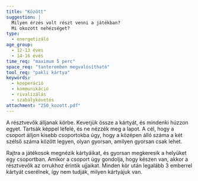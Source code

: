 ```yaml
---
title: "Között"
suggestion: | 
  Milyen érzés volt részt venni a játékban? 
  Mi okozott nehézséget?
type:
  - energetizáló
age_group:
  - 12-13 éves
  - 14-16 éves
time_req: "maximum 5 perc"
space_req: "tanteremben megvalósítható"
tool_req: "pakli kártya"
keywords: 
  - kooperáció
  - kommunikáció
  - rivalizálás
  - szabálykövetés
attachment: "250_kozott.pdf"
---
```


A résztvevők álljanak körbe. Keverjük össze a kártyát, és mindenki húzzon egyet. Tartsák képpel lefelé, és ne nézzék meg a lapot. A cél, hogy a csoport álljon kisebb csoportokba úgy, hogy a középen álló száma a két szélső száma között legyen, olyan gyorsan, amilyen gyorsan csak lehet.

Rajtra a játékosok megnézik kártyáikat, és gyorsan megkeresik a helyüket egy csoportban. Amikor a csoport úgy gondolja, hogy készen van, akkor a résztvevők az orrukhoz érintik ujjaikat. Minden kör után legalább 3 emberrel kártyát cserélnek, így nem tudják, milyen kártyájuk van.
  
  
